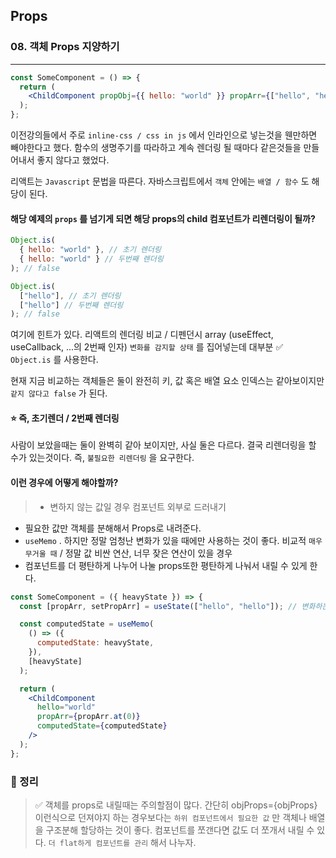 ## Props

### 08. 객체 Props 지양하기

---

```jsx
const SomeComponent = () => {
  return (
    <ChildComponent propObj={{ hello: "world" }} propArr={["hello", "hello"]} />
  );
};
```

이전강의들에서 주로 `inline-css / css in js` 에서 인라인으로 넣는것을 웬만하면 빼야한다고 했다. 함수의 생명주기를 따라하고 계속 렌더링 될 때마다 같은것들을 만들어내서 좋지 않다고 했었다.

리액트는 `Javascript` 문법을 따른다.
자바스크립트에서 `객체` 안에는 `배열 / 함수` 도 해당이 된다.

#### 해당 예제의 `props` 를 넘기게 되면 해당 props의 child 컴포넌트가 리렌더링이 될까?

```js
Object.is(
  { hello: "world" }, // 초기 렌더링
  { hello: "world" } // 두번째 렌더링
); // false

Object.is(
  ["hello"], // 초기 렌더링
  ["hello"] // 두번째 렌더링
); // false
```

여기에 힌트가 있다. 리액트의 렌더링 비교 / 디펜던시 array (useEffect, useCallback, ...의 2번째 인자) `변화를 감지할 상태` 를 집어넣는데 대부분 ✅ `Object.is` 를 사용한다.

현재 지금 비교하는 객체들은 둘이 완전히 키, 값 혹은 배열 요소 인덱스는 같아보이지만 `같지 않다고 false` 가 된다.

#### ⭐️ 즉, 초기렌더 / 2번째 렌더링

사람이 보았을때는 둘이 완벽히 같아 보이지만, 사실 둘은 다르다. 결국 리렌더링을 할 수가 있는것이다.
즉, `불필요한 리렌더링` 을 요구한다.

#### 이런 경우에 어떻게 해야할까?

> - 변하지 않는 값일 경우 컴포넌트 외부로 드러내기

- 필요한 값만 객체를 분해해서 Props로 내려준다.
- `useMemo` . 하지만 정말 엄청난 변화가 있을 때에만 사용하는 것이 좋다. 비교적 `매우 무거울 때` / 정말 값 비싼 연산, 너무 잦은 연산이 있을 경우
- 컴포넌트를 더 평탄하게 나누어 나눌 props또한 평탄하게 나눠서 내릴 수 있게 한다.

```jsx
const SomeComponent = ({ heavyState }) => {
  const [propArr, setPropArr] = useState(["hello", "hello"]); // 변화하는 state라고 가정

  const computedState = useMemo(
    () => ({
      computedState: heavyState,
    }),
    [heavyState]
  );

  return (
    <ChildComponent
      hello="world"
      propArr={propArr.at(0)}
      computedState={computedState}
    />
  );
};
```

### 📌 정리

> ✅ 객체를 props로 내릴때는 주의할점이 많다.
> 간단히 objProps={objProps} 이런식으로 던져야지 하는 경우보다는 `하위 컴포넌트에서 필요한 값` 만 객체나 배열을 구조분해 할당하는 것이 좋다.
> 컴포넌트를 쪼갠다면 값도 더 쪼개서 내릴 수 있다.
> `더 flat하게 컴포넌트를 관리` 해서 나누자.
